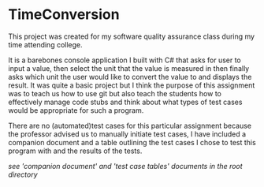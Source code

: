 # TimeConversion
This project was created for my software quality assurance class during my time attending college.

It is a barebones console application I built with C# that asks for user to input a value, then select the unit that the value is measured in then finally asks which unit the user would like to convert the value to and displays the result. It was quite a basic project but I think the purpose of this assignment was to teach us how to use git but also teach the students how to effectively manage code stubs and think about what types of test cases would be appropriate for such a program.

There are no (automated)test cases for this particular assignment because the professor advised us to manually initiate test cases, I have included a companion document and a table outlining the test cases I chose to test this program with and the results of the tests.

*see 'companion document' and 'test case tables' documents in the root directory*
